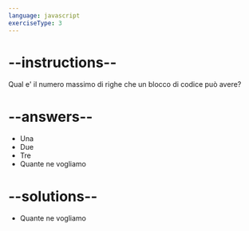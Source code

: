 ```yaml
---
language: javascript
exerciseType: 3
---
```


# --instructions--

Qual e' il numero massimo di righe che un blocco di codice può avere?

# --answers--

- Una
- Due
- Tre
- Quante ne vogliamo

# --solutions--

- Quante ne vogliamo
